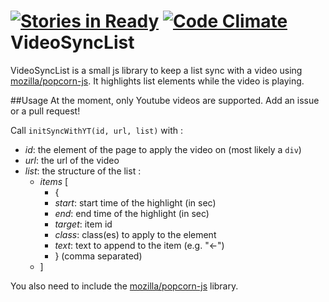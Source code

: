 [![Stories in Ready](https://badge.waffle.io/makozfriends/videosynclist.png?label=ready&title=Ready)](https://waffle.io/makozfriends/videosynclist) [![Code Climate](https://codeclimate.com/github/MakozFriends/VideoSyncList.png)](https://codeclimate.com/github/MakozFriends/VideoSyncList)
VideoSyncList
=============

VideoSyncList is a small js library to keep a list sync with a video using [mozilla/popcorn-js](https://github.com/mozilla/popcorn-js).
It highlights list elements while the video is playing.

##Usage
At the moment, only Youtube videos are supported. Add an issue or a pull request!

Call ```initSyncWithYT(id, url, list)``` with :
* *id*: the element of the page to apply the video on (most likely a ```div```)
* *url*: the url of the video 
* *list*: the structure of the list :
  * *items* [
    * {
    * *start*: start time of the highlight (in sec)
    * *end*: end time of the highlight (in sec)
    * *target*: item id
    * *class*: class(es) to apply to the element 
    * *text*: text to append to the item (e.g. "<-")
    * } (comma separated)
  * ] 
 
You also need to include the [mozilla/popcorn-js](https://github.com/mozilla/popcorn-js) library.
